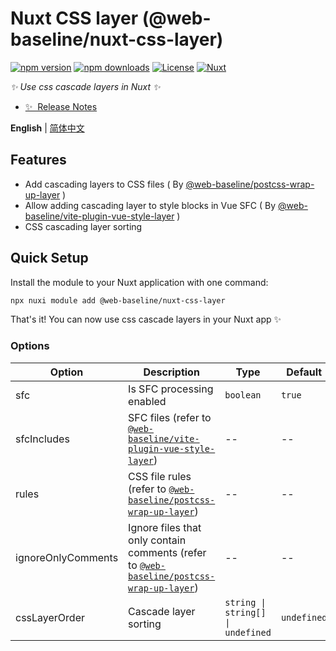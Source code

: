 # Nuxt CSS layer (@web-baseline/nuxt-css-layer)

[![npm version][npm-version-src]][npm-version-href]
[![npm downloads][npm-downloads-src]][npm-downloads-href]
[![License][license-src]][license-href]
[![Nuxt][nuxt-src]][nuxt-href]

_✨ Use css cascade layers in Nuxt ✨_

- [✨ &nbsp;Release Notes](/CHANGELOG.md)

**English** | [简体中文](./README.zh-CN.md)

## Features

- Add cascading layers to CSS files ( By [@web-baseline/postcss-wrap-up-layer](https://github.com/web-baseline/postcss-wrap-up-layer) )
- Allow adding cascading layer to style blocks in Vue SFC ( By [@web-baseline/vite-plugin-vue-style-layer](https://github.com/web-baseline/vite-plugin-vue-style-layer) )
- CSS cascading layer sorting

## Quick Setup

Install the module to your Nuxt application with one command:

```bash
npx nuxi module add @web-baseline/nuxt-css-layer
```

That's it! You can now use css cascade layers in your Nuxt app ✨


### Options

| Option             | Description                                                                                                      | Type                              | Default     |
| ------------------ | ---------------------------------------------------------------------------------------------------------------- | --------------------------------- | ----------- |
| sfc                | Is SFC processing enabled                                                                                        | `boolean`                         | `true`      |
| sfcIncludes        | SFC files (refer to [`@web-baseline/vite-plugin-vue-style-layer`](https://github.com/web-baseline/vite-plugin-vue-style-layer/tree/main?tab=readme-ov-file#options))                            | --                                | --          |
| rules              | CSS file rules (refer to [`@web-baseline/postcss-wrap-up-layer`](https://github.com/web-baseline/postcss-wrap-up-layer?tab=readme-ov-file#options-type))                          | --                                | --          |
| ignoreOnlyComments | Ignore files that only contain comments (refer to [`@web-baseline/postcss-wrap-up-layer`](https://github.com/web-baseline/postcss-wrap-up-layer?tab=readme-ov-file#options-type)) | --                                | --          |
| cssLayerOrder      | Cascade layer sorting                                                                                            | `string \| string[] \| undefined` | `undefined` |



<!-- Badges -->
[npm-version-src]: https://img.shields.io/npm/v/@web-baseline/nuxt-css-layer/latest.svg?style=flat&colorA=020420&colorB=00DC82
[npm-version-href]: https://npmjs.com/package/@web-baseline/nuxt-css-layer

[npm-downloads-src]: https://img.shields.io/npm/dm/@web-baseline/nuxt-css-layer.svg?style=flat&colorA=020420&colorB=00DC82
[npm-downloads-href]: https://npmjs.com/package/@web-baseline/nuxt-css-layer

[license-src]: https://img.shields.io/npm/l/@web-baseline/nuxt-css-layer.svg?style=flat&colorA=020420&colorB=00DC82
[license-href]: https://npmjs.com/package/@web-baseline/nuxt-css-layer

[nuxt-src]: https://img.shields.io/badge/Nuxt-020420?logo=nuxt.js
[nuxt-href]: https://nuxt.com
